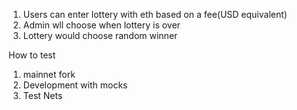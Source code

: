 
1. Users can enter lottery with eth based on a fee(USD equivalent)
2. Admin wll choose when lottery is over
3. Lottery would choose random winner

How to test

1. mainnet fork
2. Development with mocks
3. Test Nets